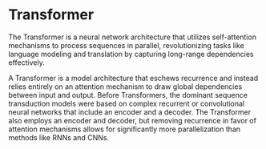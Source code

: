 # Transformer
The Transformer is a neural network architecture that utilizes self-attention mechanisms to process sequences in parallel, revolutionizing tasks like language modeling and translation by capturing long-range dependencies effectively.

A Transformer is a model architecture that eschews recurrence and instead relies entirely on an attention mechanism to draw global dependencies between input and output. Before Transformers, the dominant sequence transduction models were based on complex recurrent or convolutional neural networks that include an encoder and a decoder. The Transformer also employs an encoder and decoder, but removing recurrence in favor of attention mechanisms allows for significantly more parallelization than methods like RNNs and CNNs.

